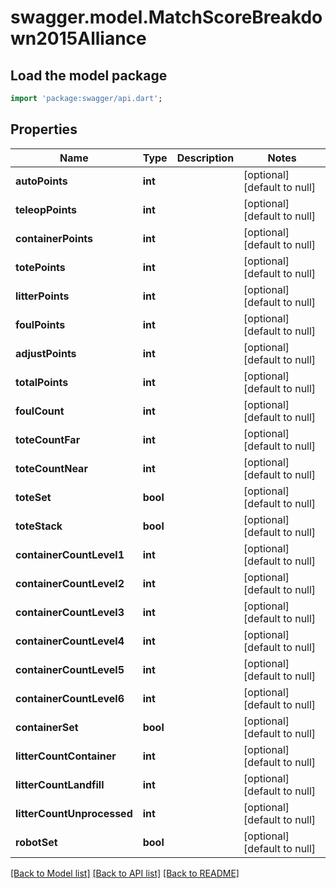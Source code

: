 # swagger.model.MatchScoreBreakdown2015Alliance

## Load the model package
```dart
import 'package:swagger/api.dart';
```

## Properties
Name | Type | Description | Notes
------------ | ------------- | ------------- | -------------
**autoPoints** | **int** |  | [optional] [default to null]
**teleopPoints** | **int** |  | [optional] [default to null]
**containerPoints** | **int** |  | [optional] [default to null]
**totePoints** | **int** |  | [optional] [default to null]
**litterPoints** | **int** |  | [optional] [default to null]
**foulPoints** | **int** |  | [optional] [default to null]
**adjustPoints** | **int** |  | [optional] [default to null]
**totalPoints** | **int** |  | [optional] [default to null]
**foulCount** | **int** |  | [optional] [default to null]
**toteCountFar** | **int** |  | [optional] [default to null]
**toteCountNear** | **int** |  | [optional] [default to null]
**toteSet** | **bool** |  | [optional] [default to null]
**toteStack** | **bool** |  | [optional] [default to null]
**containerCountLevel1** | **int** |  | [optional] [default to null]
**containerCountLevel2** | **int** |  | [optional] [default to null]
**containerCountLevel3** | **int** |  | [optional] [default to null]
**containerCountLevel4** | **int** |  | [optional] [default to null]
**containerCountLevel5** | **int** |  | [optional] [default to null]
**containerCountLevel6** | **int** |  | [optional] [default to null]
**containerSet** | **bool** |  | [optional] [default to null]
**litterCountContainer** | **int** |  | [optional] [default to null]
**litterCountLandfill** | **int** |  | [optional] [default to null]
**litterCountUnprocessed** | **int** |  | [optional] [default to null]
**robotSet** | **bool** |  | [optional] [default to null]

[[Back to Model list]](../README.md#documentation-for-models) [[Back to API list]](../README.md#documentation-for-api-endpoints) [[Back to README]](../README.md)


